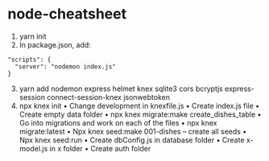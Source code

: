 # node-cheatsheet
1. yarn init
2. In package.json, add:
```
"scripts": {
  "server": "nodemon index.js"
}
```
3. yarn add nodemon express helmet knex sqlite3 cors bcryptjs express-session connect-session-knex jsonwebtoken
4. npx knex init
•	Change development in knexfile.js
•	Create index.js file
•	Create empty data folder
•	npx knex migrate:make create_dishes_table
•	Go into migrations and work on each of the files
•	npx knex migrate:latest
•	Npx knex seed:make 001-dishes – create all seeds
•	Npx knex seed:run
•	Create dbConfig.js in database folder
•	Create x-model.js in x folder
•	Create auth folder

